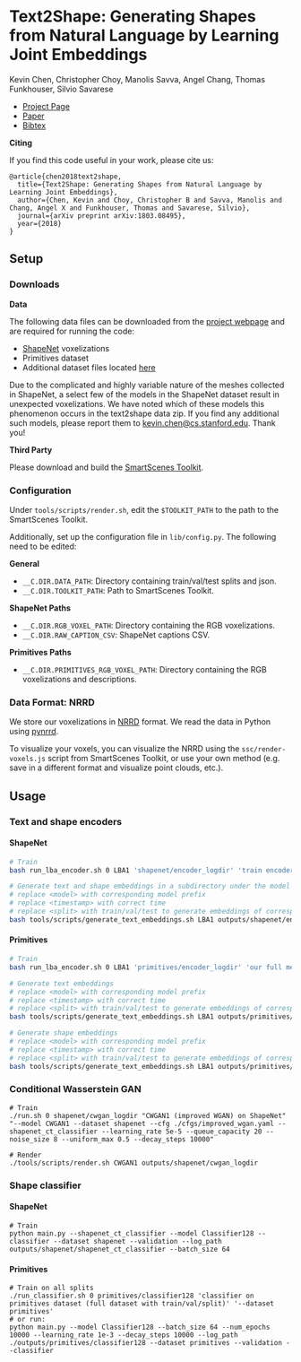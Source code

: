 # Text2Shape: Generating Shapes from Natural Language by Learning Joint Embeddings

Kevin Chen, Christopher Choy, Manolis Savva, Angel Chang, Thomas Funkhouser, Silvio Savarese

* [Project Page](http://text2shape.stanford.edu/)
* [Paper](https://arxiv.org/abs/1803.08495)
* [Bibtex](http://text2shape.stanford.edu/bibtex.bib)

**Citing**

If you find this code useful in your work, please cite us:

```
@article{chen2018text2shape,
  title={Text2Shape: Generating Shapes from Natural Language by Learning Joint Embeddings},
  author={Chen, Kevin and Choy, Christopher B and Savva, Manolis and Chang, Angel X and Funkhouser, Thomas and Savarese, Silvio},
  journal={arXiv preprint arXiv:1803.08495},
  year={2018}
}
```

## Setup

### Downloads

**Data**

The following data files can be downloaded from the
[project webpage](http://text2shape.stanford.edu/) and are required for running the code:

* [ShapeNet](https://www.shapenet.org/) voxelizations
* Primitives dataset
* Additional dataset files located [here](http://text2shape.stanford.edu/dataset/text2shape-data.zip)

Due to the complicated and highly variable nature of the meshes collected in ShapeNet, a select few
of the models in the ShapeNet dataset result in unexpected voxelizations. We have noted which of
these models this phenomenon occurs in the text2shape data zip. If you find any additional such models, please report them to
kevin.chen@cs.stanford.edu. Thank you!

**Third Party**

Please download and build the [SmartScenes Toolkit](https://github.com/smartscenes/sstk).

### Configuration

Under `tools/scripts/render.sh`, edit the `$TOOLKIT_PATH` to the path to the SmartScenes Toolkit.

Additionally, set up the configuration file in `lib/config.py`. The following need to be edited:

**General**

* `__C.DIR.DATA_PATH`: Directory containing train/val/test splits and json.
* `__C.DIR.TOOLKIT_PATH`: Path to SmartScenes Toolkit.

**ShapeNet Paths**

* `__C.DIR.RGB_VOXEL_PATH`: Directory containing the RGB voxelizations.
* `__C.DIR.RAW_CAPTION_CSV`: ShapeNet captions CSV.

**Primitives Paths**

* `__C.DIR.PRIMITIVES_RGB_VOXEL_PATH`: Directory containing the RGB voxelizations and descriptions.

### Data Format: NRRD

We store our voxelizations in [NRRD](http://teem.sourceforge.net/nrrd/) format. We read the data in
Python using [pynrrd](https://github.com/mhe/pynrrd).

To visualize your voxels, you can visualize the NRRD using the `ssc/render-voxels.js` script from
SmartScenes Toolkit, or use your own method (e.g. save in a different format and visualize point
clouds, etc.).

## Usage

### Text and shape encoders

#### ShapeNet

```bash
# Train
bash run_lba_encoder.sh 0 LBA1 'shapenet/encoder_logdir' 'train encoder on shapenet' '--dataset shapenet --validation --visit_weight 0.25 --learning_rate 2e-4 --lba_mode MM --num_epochs 100 --decay_steps 2500 --lba_test_mode shape --batch_size 100 --lba_unnormalize'

# Generate text and shape embeddings in a subdirectory under the model path called train/val/test
# replace <model> with corresponding model prefix
# replace <timestamp> with correct time
# replace <split> with train/val/test to generate embeddings of corresponding split
bash tools/scripts/generate_text_embeddings.sh LBA1 outputs/shapenet/encoder_logdir/<timestamp>/<model> '--dataset shapenet --val_split <split> --visit_weight 0.25 --lba_mode MM --num_epochs 10000 --lba_test_mode text --lba_unnormalize'
```

#### Primitives

```bash
# Train
bash run_lba_encoder.sh 0 LBA1 'primitives/encoder_logdir' 'our full method on primitives' '--dataset primitives --validation --visit_weight 0.25 --learning_rate 2e-4 --lba_mode MM --num_epochs 100 --decay_steps 5000 --lba_test_mode shape --batch_size 100 --lba_unnormalize'

# Generate text embeddings
# replace <model> with corresponding model prefix
# replace <timestamp> with correct time
# replace <split> with train/val/test to generate embeddings of corresponding split
bash tools/scripts/generate_text_embeddings.sh LBA1 outputs/primitives/encoder_logdir/<timestamp>/<model> '--dataset primitives --val_split <split> --visit_weight 0.25 --lba_mode MM --num_epochs 10000 --lba_test_mode text --lba_unnormalize'

# Generate shape embeddings
# replace <model> with corresponding model prefix
# replace <timestamp> with correct time
# replace <split> with train/val/test to generate embeddings of corresponding split
bash tools/scripts/generate_text_embeddings.sh LBA1 outputs/primitives/encoder_logdir/<timestamp>/<model> '--dataset primitives --val_split <split> --visit_weight 0.25 --lba_mode MM --num_epochs 10000 --lba_test_mode shape --lba_unnormalize'
```

### Conditional Wasserstein GAN

```
# Train
./run.sh 0 shapenet/cwgan_logdir "CWGAN1 (improved WGAN) on ShapeNet" "--model CWGAN1 --dataset shapenet --cfg ./cfgs/improved_wgan.yaml --shapenet_ct_classifier --learning_rate 5e-5 --queue_capacity 20 --noise_size 8 --uniform_max 0.5 --decay_steps 10000"

# Render
./tools/scripts/render.sh CWGAN1 outputs/shapenet/cwgan_logdir
```

### Shape classifier

#### ShapeNet

```
# Train
python main.py --shapenet_ct_classifier --model Classifier128 --classifier --dataset shapenet --validation --log_path outputs/shapenet/shapenet_ct_classifier --batch_size 64
```

#### Primitives

```
# Train on all splits
./run_classifier.sh 0 primitives/classifier128 'classifier on primitives dataset (full dataset with train/val/split)' '--dataset primitives'
# or run:
python main.py --model Classifier128 --batch_size 64 --num_epochs 10000 --learning_rate 1e-3 --decay_steps 10000 --log_path ./outputs/primitives/classifier128 --dataset primitives --validation --classifier
```
